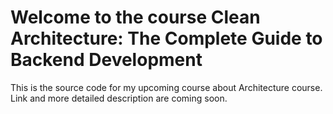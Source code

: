 ﻿Welcome to the course Clean Architecture: The Complete Guide to Backend Development
=====================

This is the source code for my upcoming course about Architecture course. Link and more detailed description are coming soon.
